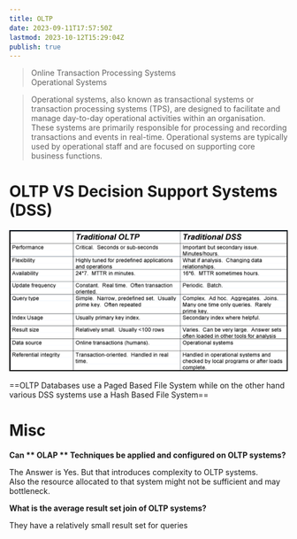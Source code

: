 ```yaml
---
title: OLTP
date: 2023-09-11T17:57:50Z
lastmod: 2023-10-12T15:29:04Z
publish: true
---
```


> Online Transaction Processing Systems  
> Operational Systems

> Operational systems, also known as transactional systems or transaction processing systems (TPS), are designed to facilitate and manage day-to-day operational activities within an organisation. These systems are primarily responsible for processing and recording transactions and events in real-time. Operational systems are typically used by operational staff and are focused on supporting core business functions.

# OLTP VS Decision Support Systems (DSS)

​![CleanShot 2023-10-20 at 18.25.02@2x](../_old-attachments/dss-vs-oltp.png)​

==OLTP Databases use a Paged Based File System while on the other hand various DSS systems use a Hash Based File System==

# Misc

**Can ** OLAP​ ** Techniques be applied and configured on OLTP systems?** 

​​The Answer is Yes. But that introduces complexity to OLTP systems.  
Also the resource allocated to that system might not be sufficient and may bottleneck.

**What is the average result set join of OLTP systems?** 

They have a relatively small result set for queries


